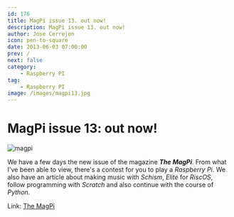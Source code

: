 ```yaml
---
id: 176
title: MagPi issue 13. out now!
description: MagPi issue 13. out now!
author: Jose Cerrejon
icon: pen-to-square
date: 2013-06-03 07:00:00
prev: /
next: false
category:
    - Raspberry PI
tag:
    - Raspberry PI
image: /images/magpi13.jpg
---
```


# MagPi issue 13: out now!

![magpi](/images/magpi13.jpg)

We have a few days the new issue of the magazine **_The MagPi_**. From what I've been able to view, there's a contest for you to play a _Raspberry Pi_. We also have an article about making music with _Schism_, _Elite_ for _RiscOS_, follow programming with _Scratch_ and also continue with the course of _Python_.

Link: [The MagPi](https://www.themagpi.com/en/issue/13)
